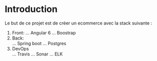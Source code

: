 # Introduction 
Le but de ce projet est de créer un ecommerce avec la stack suivante : 
  1. Front: 
    ... Angular 6
    ... Boostrap
  2. Back:  
    ... Spring boot 
    ... Postgres
  3. DevOps  
    ... Travis 
    ... Sonar 
    ... ELK
